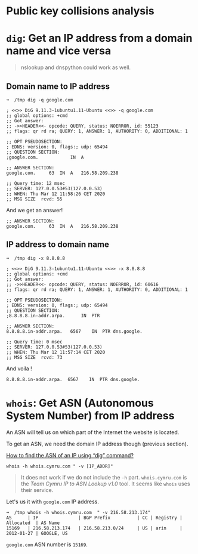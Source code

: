 Public key collisions analysis
===

# `dig`: Get an IP address from a domain name and vice versa 

> nslookup and dnspython could work as well.

## Domain name to IP address

```
➜  /tmp dig -q google.com                        

; <<>> DiG 9.11.3-1ubuntu1.11-Ubuntu <<>> -q google.com
;; global options: +cmd
;; Got answer:
;; ->>HEADER<<- opcode: QUERY, status: NOERROR, id: 55123
;; flags: qr rd ra; QUERY: 1, ANSWER: 1, AUTHORITY: 0, ADDITIONAL: 1

;; OPT PSEUDOSECTION:
; EDNS: version: 0, flags:; udp: 65494
;; QUESTION SECTION:
;google.com.			IN	A

;; ANSWER SECTION:
google.com.		63	IN	A	216.58.209.238

;; Query time: 12 msec
;; SERVER: 127.0.0.53#53(127.0.0.53)
;; WHEN: Thu Mar 12 11:58:26 CET 2020
;; MSG SIZE  rcvd: 55

```

And we get an answer!

```
;; ANSWER SECTION:
google.com.		63	IN	A	216.58.209.238
```
## IP address to domain name

```
➜  /tmp dig -x 8.8.8.8

; <<>> DiG 9.11.3-1ubuntu1.11-Ubuntu <<>> -x 8.8.8.8
;; global options: +cmd
;; Got answer:
;; ->>HEADER<<- opcode: QUERY, status: NOERROR, id: 60616
;; flags: qr rd ra; QUERY: 1, ANSWER: 1, AUTHORITY: 0, ADDITIONAL: 1

;; OPT PSEUDOSECTION:
; EDNS: version: 0, flags:; udp: 65494
;; QUESTION SECTION:
;8.8.8.8.in-addr.arpa.		IN	PTR

;; ANSWER SECTION:
8.8.8.8.in-addr.arpa.	6567	IN	PTR	dns.google.

;; Query time: 0 msec
;; SERVER: 127.0.0.53#53(127.0.0.53)
;; WHEN: Thu Mar 12 11:57:14 CET 2020
;; MSG SIZE  rcvd: 73
```

And voila !

`8.8.8.8.in-addr.arpa.	6567	IN	PTR	dns.google.`

# `whois`: Get ASN (Autonomous System Number) from IP address

An ASN will tell us on which part of the Internet the website is located.

To get an ASN, we need the domain IP address though (previous section).

[How to find the ASN of an IP using “dig” command?](https://askubuntu.com/questions/595403/how-to-find-the-asn-of-an-ip-using-dig-command)

`whois -h whois.cymru.com " -v [IP_ADDR]"`

> It does not work if we do not include the `-h` part.
> `whois.cymru.com` is the _Team Cymru IP to ASN Lookup v1.0_ tool.
> It seems like `whois` uses their service.

Let's us it with `google.com` IP address.

```
➜  /tmp whois -h whois.cymru.com  " -v 216.58.213.174"
AS      | IP               | BGP Prefix          | CC | Registry | Allocated  | AS Name
15169   | 216.58.213.174   | 216.58.213.0/24     | US | arin     | 2012-01-27 | GOOGLE, US
```

`google.com` ASN number is `15169`.